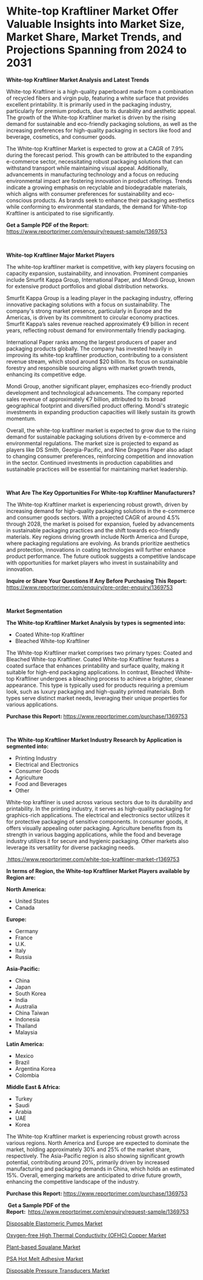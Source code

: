 <p><h1>White-top Kraftliner Market Offer Valuable Insights into Market Size, Market Share, Market Trends, and Projections Spanning from 2024 to 2031</h1></p><p><strong>White-top Kraftliner Market Analysis and Latest Trends</strong></p>
<p><p>White-top Kraftliner is a high-quality paperboard made from a combination of recycled fibers and virgin pulp, featuring a white surface that provides excellent printability. It is primarily used in the packaging industry, particularly for premium products, due to its durability and aesthetic appeal. The growth of the White-top Kraftliner market is driven by the rising demand for sustainable and eco-friendly packaging solutions, as well as the increasing preferences for high-quality packaging in sectors like food and beverage, cosmetics, and consumer goods.</p><p>The White-top Kraftliner Market is expected to grow at a CAGR of 7.9% during the forecast period. This growth can be attributed to the expanding e-commerce sector, necessitating robust packaging solutions that can withstand transport while maintaining visual appeal. Additionally, advancements in manufacturing technology and a focus on reducing environmental impact are fostering innovation in product offerings. Trends indicate a growing emphasis on recyclable and biodegradable materials, which aligns with consumer preferences for sustainability and eco-conscious products. As brands seek to enhance their packaging aesthetics while conforming to environmental standards, the demand for White-top Kraftliner is anticipated to rise significantly.</p></p>
<p><strong>Get a Sample PDF of the Report:&nbsp;</strong> <a href="https://www.reportprimer.com/enquiry/request-sample/1369753">https://www.reportprimer.com/enquiry/request-sample/1369753</a></p>
<p>&nbsp;</p>
<p><strong>White-top Kraftliner Major Market Players</strong></p>
<p><p>The white-top kraftliner market is competitive, with key players focusing on capacity expansion, sustainability, and innovation. Prominent companies include Smurfit Kappa Group, International Paper, and Mondi Group, known for extensive product portfolios and global distribution networks.</p><p>Smurfit Kappa Group is a leading player in the packaging industry, offering innovative packaging solutions with a focus on sustainability. The company's strong market presence, particularly in Europe and the Americas, is driven by its commitment to circular economy practices. Smurfit Kappa’s sales revenue reached approximately €9 billion in recent years, reflecting robust demand for environmentally friendly packaging.</p><p>International Paper ranks among the largest producers of paper and packaging products globally. The company has invested heavily in improving its white-top kraftliner production, contributing to a consistent revenue stream, which stood around $20 billion. Its focus on sustainable forestry and responsible sourcing aligns with market growth trends, enhancing its competitive edge.</p><p>Mondi Group, another significant player, emphasizes eco-friendly product development and technological advancements. The company reported sales revenue of approximately €7 billion, attributed to its broad geographical footprint and diversified product offering. Mondi's strategic investments in expanding production capacities will likely sustain its growth momentum.</p><p>Overall, the white-top kraftliner market is expected to grow due to the rising demand for sustainable packaging solutions driven by e-commerce and environmental regulations. The market size is projected to expand as players like DS Smith, Georgia-Pacific, and Nine Dragons Paper also adapt to changing consumer preferences, reinforcing competition and innovation in the sector. Continued investments in production capabilities and sustainable practices will be essential for maintaining market leadership.</p></p>
<p>&nbsp;</p>
<p><strong>What Are The Key Opportunities For White-top Kraftliner Manufacturers?</strong></p>
<p><p>The White-top Kraftliner market is experiencing robust growth, driven by increasing demand for high-quality packaging solutions in the e-commerce and consumer goods sectors. With a projected CAGR of around 4.5% through 2028, the market is poised for expansion, fueled by advancements in sustainable packaging practices and the shift towards eco-friendly materials. Key regions driving growth include North America and Europe, where packaging regulations are evolving. As brands prioritize aesthetics and protection, innovations in coating technologies will further enhance product performance. The future outlook suggests a competitive landscape with opportunities for market players who invest in sustainability and innovation.</p></p>
<p><strong>Inquire or Share Your Questions If Any Before Purchasing This Report:</strong> <a href="https://www.reportprimer.com/enquiry/pre-order-enquiry/1369753">https://www.reportprimer.com/enquiry/pre-order-enquiry/1369753</a></p>
<p>&nbsp;</p>
<p><strong>Market Segmentation</strong></p>
<p><strong>The White-top Kraftliner Market Analysis by types is segmented into:</strong></p>
<p><ul><li>Coated White-top Kraftliner</li><li>Bleached White-top Kraftliner</li></ul></p>
<p><p>The White-top Kraftliner market comprises two primary types: Coated and Bleached White-top Kraftliner. Coated White-top Kraftliner features a coated surface that enhances printability and surface quality, making it suitable for high-end packaging applications. In contrast, Bleached White-top Kraftliner undergoes a bleaching process to achieve a brighter, cleaner appearance. This type is typically used for products requiring a premium look, such as luxury packaging and high-quality printed materials. Both types serve distinct market needs, leveraging their unique properties for various applications.</p></p>
<p><strong>Purchase this Report:&nbsp;</strong><a href="https://www.reportprimer.com/purchase/1369753">https://www.reportprimer.com/purchase/1369753</a></p>
<p>&nbsp;</p>
<p><strong>The White-top Kraftliner Market Industry Research by Application is segmented into:</strong></p>
<p><ul><li>Printing Industry</li><li>Electrical and Electronics</li><li>Consumer Goods</li><li>Agriculture</li><li>Food and Beverages</li><li>Other</li></ul></p>
<p><p>White-top kraftliner is used across various sectors due to its durability and printability. In the printing industry, it serves as high-quality packaging for graphics-rich applications. The electrical and electronics sector utilizes it for protective packaging of sensitive components. In consumer goods, it offers visually appealing outer packaging. Agriculture benefits from its strength in various bagging applications, while the food and beverage industry utilizes it for secure and hygienic packaging. Other markets also leverage its versatility for diverse packaging needs.</p></p>
<p><a href="https://www.reportprimer.com/white-top-kraftliner-market-r1369753">&nbsp;https://www.reportprimer.com/white-top-kraftliner-market-r1369753</a></p>
<p><strong>In terms of Region, the White-top Kraftliner Market Players available by Region are:</strong></p>
<p>
    <p> <strong> North America: </strong>
        <ul>
            <li>United States</li>
            <li>Canada</li>
        </ul>
        </p> 
    <p> <strong> Europe: </strong>
        <ul>
            <li>Germany</li>
            <li>France</li>
            <li>U.K.</li>
            <li>Italy</li>
            <li>Russia</li>
        </ul>
        </p> 
    <p> <strong> Asia-Pacific: </strong>
        <ul>
            <li>China</li>
            <li>Japan</li>
            <li>South Korea</li>
            <li>India</li>
            <li>Australia</li>
            <li>China Taiwan</li>
            <li>Indonesia</li>
            <li>Thailand</li>
            <li>Malaysia</li>
        </ul>
        </p> 
    <p> <strong> Latin America: </strong>
        <ul>
            <li>Mexico</li>
            <li>Brazil</li>
            <li>Argentina Korea</li>
            <li>Colombia</li>
        </ul>
        </p> 
    <p> <strong> Middle East & Africa: </strong>
        <ul>
            <li>Turkey</li>
            <li>Saudi</li>
            <li>Arabia</li>
            <li>UAE</li>
            <li>Korea</li>
        </ul>
    </p>
    </p>
<p><p>The White-top Kraftliner market is experiencing robust growth across various regions. North America and Europe are expected to dominate the market, holding approximately 30% and 25% of the market share, respectively. The Asia-Pacific region is also showing significant growth potential, contributing around 20%, primarily driven by increased manufacturing and packaging demands in China, which holds an estimated 15%. Overall, emerging markets are anticipated to drive future growth, enhancing the competitive landscape of the industry.</p></p>
<p><strong>Purchase this Report: </strong><a href="https://www.reportprimer.com/purchase/1369753">https://www.reportprimer.com/purchase/1369753</a></p>
<p>&nbsp;<strong>Get a Sample PDF of the Report:&nbsp;&nbsp;</strong><a href="https://www.reportprimer.com/enquiry/request-sample/1369753">https://www.reportprimer.com/enquiry/request-sample/1369753</a></p>
<p><strong></strong></p>
<p><p><a href="https://www.linkedin.com/pulse/global-disposable-elastomeric-pumps-industry-analysis-share-growth-jpzaf">Disposable Elastomeric Pumps Market</a></p><p><a href="https://issuu.com/reportprime-2/docs/oxygen-free-high-thermal-conductivi_e516764f05cff3">Oxygen-free High Thermal Conductivity (OFHC) Copper Market</a></p><p><a href="https://issuu.com/reportprime-2/docs/plant-based-squalane-market-size-20_24b37ef146d81e">Plant-based Squalane Market</a></p><p><a href="https://medium.com/@omdlaunc64/psa-hot-melt-adhesive-market-forecast-global-market-trends-and-analysis-from-2024-to-2031-covered-a14843cf5e23?postPublishedType=repub">PSA Hot Melt Adhesive Market</a></p><p><a href="https://www.linkedin.com/pulse/disposable-pressure-transducers-market-size-share-growth-analysis-hjfcf">Disposable Pressure Transducers Market</a></p></p>
